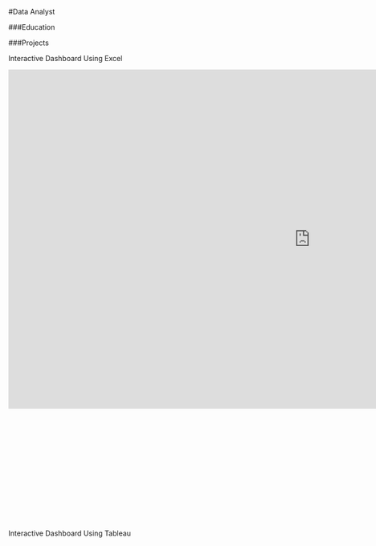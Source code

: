 #Data Analyst

###Education

###Projects

Interactive Dashboard Using Excel
<div style="transform: scale(0.75); transform-origin: top left;">
  <iframe width="1600" height="900" frameborder="0" scrolling="no" src="https://1drv.ms/x/c/6a48d5b7bf46022f/IQN5PMcRwMNURZGCmnyZZg17AQktC73u_Q_pwEpmR3JGyYM?em=2&wdAllowInteractivity=True&wdHideGridlines=True&wdHideHeaders=True&wdDownloadButton=True&wdInConfigurator=True"></iframe>
</div>


Interactive Dashboard Using Tableau
<div id="tableauViz" style="width:100%; height:500px;">
</div>

<script type="text/javascript" src="https://public.tableau.com/javascripts/api/viz_v1.js"></script>
<script type="text/javascript">
    var divElement = document.getElementById('tableauViz');
    var vizElement = divElement;
    var options = {
        src: 'https://public.tableau.com/views/Practice2_17236779278010/Dashboard1',
        width: '100%',
        height: '500px',
        hideToolbar: true,
        hideTabs: true
    };
    var viz = new tableau.Viz(vizElement, options.src, options);
</script>
